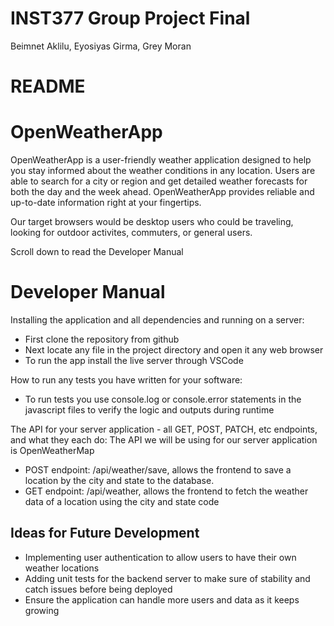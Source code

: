 # INST377 Group Project Final
Beimnet Aklilu, Eyosiyas Girma, Grey Moran

# README
# OpenWeatherApp
OpenWeatherApp is a user-friendly weather application designed to help you stay informed about the weather conditions in any location. Users are able to search for a city or region and get detailed weather forecasts for both the day and the week ahead. OpenWeatherApp provides reliable and up-to-date information right at your fingertips. 

Our target browsers would be desktop users who could be traveling, looking for outdoor activites, commuters, or general users. 

Scroll down to read the Developer Manual

# Developer Manual
Installing the application and all dependencies and running on a server:
- First clone the repository from github
- Next locate any file in the project directory and open it any web browser
- To run the app install the live server through VSCode

How to run any tests you have written for your software:
- To run tests you use console.log or console.error statements in the javascript files to verify the logic and outputs during runtime

The API for your server application - all GET, POST, PATCH, etc endpoints, and what they each do:
    The API we will be using for our server application is OpenWeatherMap
- POST endpoint: /api/weather/save, allows the frontend to save a location by the city and state to the database.
- GET endpoint: /api/weather, allows the frontend to fetch the weather data of a location using the city and state code

## Ideas for Future Development
- Implementing user authentication to allow users to have their own weather locations
- Adding unit tests for the backend server to make sure of stability and catch issues before being deployed
- Ensure the application can handle more users and data as it keeps growing
